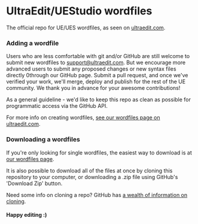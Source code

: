 # UltraEdit/UEStudio wordfiles

The official repo for UE/UES wordfiles, as seen on [ultraedit.com](http://www.ultraedit.com/downloads/extras/wordfiles.html).

### Adding a wordfile
Users who are less comfortable with git and/or GitHub are still welcome to submit new wordfiles to support@ultraedit.com. But we encourage
more advanced users to submit any proposed changes or new syntax files directly 0through our GitHub page. Submit a pull request, and once we've 
verified your work, we'll merge, deploy and publish for the rest of the UE community. We thank you in advance for your awesome contributions!

As a general guideline - we'd like to keep this repo as clean as possible for programmatic access via the GitHub API.

For more info on creating wordfiles, [see our wordfiles page on ultraedit.com](http://www.ultraedit.com/downloads/extras/wordfiles.html).

### Downloading a wordfiles

If you're only looking for single wordfiles, the easiest way to download is at [our wordfiles page](http://www.ultraedit.com/downloads/extras/wordfiles.html).

It is also possible to download all of the files at once by cloning this repository to your computer, or downloading a .zip file using GitHub's 'Download Zip' button.

Need some info on cloning a repo? GitHub has [a wealth of information on cloning](https://help.github.com/articles/search?utf8=%E2%9C%93&q=clone).

#### Happy editing :)